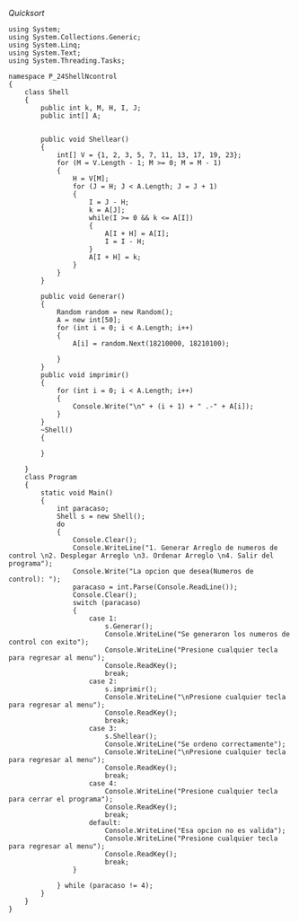 *Quicksort*

    using System;
    using System.Collections.Generic;
    using System.Linq;
    using System.Text;
    using System.Threading.Tasks;

    namespace P_24ShellNcontrol
    {
        class Shell
        {
            public int k, M, H, I, J;
            public int[] A;


            public void Shellear()
            {
                int[] V = {1, 2, 3, 5, 7, 11, 13, 17, 19, 23};
                for (M = V.Length - 1; M >= 0; M = M - 1)
                {
                    H = V[M];
                    for (J = H; J < A.Length; J = J + 1)
                    {
                        I = J - H;
                        k = A[J];
                        while(I >= 0 && k <= A[I])
                        {
                            A[I + H] = A[I];
                            I = I - H;
                        }
                        A[I + H] = k;
                    }
                }           
            }

            public void Generar()
            {
                Random random = new Random();
                A = new int[50];
                for (int i = 0; i < A.Length; i++)
                {
                    A[i] = random.Next(18210000, 18210100);

                }
            }
            public void imprimir()
            {
                for (int i = 0; i < A.Length; i++)
                {
                    Console.Write("\n" + (i + 1) + " .-" + A[i]);
                }
            }
            ~Shell()
            {

            }

        }
        class Program
        {
            static void Main()
            {
                int paracaso;
                Shell s = new Shell();
                do
                {
                    Console.Clear();
                    Console.WriteLine("1. Generar Arreglo de numeros de control \n2. Desplegar Arreglo \n3. Ordenar Arreglo \n4. Salir del programa");
                    Console.Write("La opcion que desea(Numeros de control): ");
                    paracaso = int.Parse(Console.ReadLine());
                    Console.Clear();
                    switch (paracaso)
                    {
                        case 1:
                            s.Generar();
                            Console.WriteLine("Se generaron los numeros de control con exito");
                            Console.WriteLine("Presione cualquier tecla para regresar al menu");
                            Console.ReadKey();
                            break;
                        case 2:
                            s.imprimir();
                            Console.WriteLine("\nPresione cualquier tecla para regresar al menu");
                            Console.ReadKey();
                            break;
                        case 3:
                            s.Shellear();
                            Console.WriteLine("Se ordeno correctamente");
                            Console.WriteLine("\nPresione cualquier tecla para regresar al menu");
                            Console.ReadKey();
                            break;
                        case 4:
                            Console.WriteLine("Presione cualquier tecla para cerrar el programa");
                            Console.ReadKey();
                            break;
                        default:
                            Console.WriteLine("Esa opcion no es valida");
                            Console.WriteLine("Presione cualquier tecla para regresar al menu");
                            Console.ReadKey();
                            break;
                    }

                } while (paracaso != 4);
            }
        }
    }
